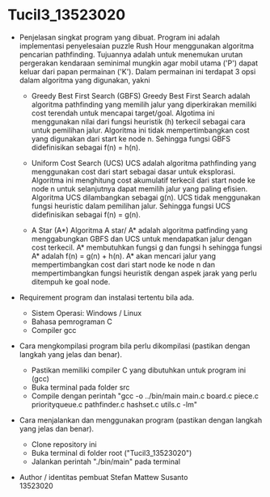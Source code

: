# Tucil3_13523020

- Penjelasan singkat program yang dibuat.
  Program ini adalah implementasi penyelesaian puzzle Rush Hour menggunakan algoritma pencarian pathfinding. Tujuannya adalah untuk menemukan urutan pergerakan kendaraan seminimal mungkin agar mobil utama ('P') dapat keluar dari papan permainan ('K').
  Dalam permainan ini terdapat 3 opsi dalam algoritma yang digunakan, yakni
  + Greedy Best First Search (GBFS)
    Greedy Best First Search adalah algoritma pathfinding yang memilih jalur yang diperkirakan memiliki cost terendah untuk mencapai target/goal. Algotima ini menggunakan nilai dari fungsi heuristik (h) terkecil sebagai cara untuk pemilihan jalur. Algoritma ini tidak mempertimbangkan cost yang digunakan dari start ke node n. Sehingga fungsi GBFS didefinisikan sebagai f(n) = h(n).
    
  + Uniform Cost Search (UCS)
    UCS adalah algoritma pathfinding yang menggunakan cost dari start sebagai dasar untuk eksplorasi. Algoritma ini menghitung cost akumulatif terkecil dari start node ke node n untuk selanjutnya dapat memilih jalur yang paling efisien. Algoritma UCS dilambangkan sebagai g(n). UCS tidak menggunakan fungsi heuristic dalam pemilihan jalur. Sehingga fungsi UCS didefinisikan sebagai f(n) = g(n).
    
  + A Star (A*)
    Algoritma A star/ A* adalah algoritma patfinding yang menggabungkan GBFS dan UCS untuk mendapatkan jalur dengan cost terkecil. A* membutuhkan fungsi g dan fungsi h sehingga fungsi A* adalah f(n) = g(n) + h(n). A* akan mencari jalur yang mempertimbangkan cost dari start node ke node n dan mempertimbangkan fungsi heuristik dengan aspek jarak yang perlu ditempuh ke goal node.



- Requirement program dan instalasi tertentu bila ada.
  + Sistem Operasi: Windows / Linux
  + Bahasa pemrograman C
  + Compiler gcc
  
- Cara mengkompilasi program bila perlu dikompilasi (pastikan dengan langkah yang jelas dan benar).
  + Pastikan memiliki compiler C yang dibutuhkan untuk program ini (gcc)
  +  Buka terminal pada folder src
  +  Compile dengan perintah
    "gcc -o ../bin/main main.c board.c piece.c priorityqueue.c pathfinder.c hashset.c utils.c -lm"


- Cara menjalankan dan menggunakan program (pastikan dengan langkah yang jelas dan benar).
  + Clone repository ini
  + Buka terminal di folder root ("Tucil3_13523020")
  + Jalankan perintah "./bin/main" pada terminal
  
-  Author / identitas pembuat
    Stefan Mattew Susanto         
    13523020
